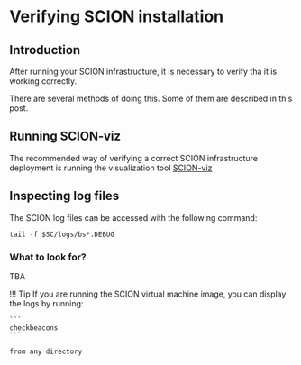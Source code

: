 # Verifying SCION installation

## Introduction

After running your SCION infrastructure, it is necessary to verify tha it is working correctly.

There are several methods of doing this. Some of them are described in this post.

## Running SCION-viz

The recommended way of verifying a correct SCION infrastructure deployment is running the visualization tool [SCION-viz](/as_visualization/running_asviz/)

## Inspecting log files

The SCION log files can be accessed with the following command:

```shell
tail -f $SC/logs/bs*.DEBUG
```

### What to look for?

TBA

!!! Tip
    If you are running the SCION virtual machine image, you can display the logs by running:

    ```
    checkbeacons
    ```

	from any directory